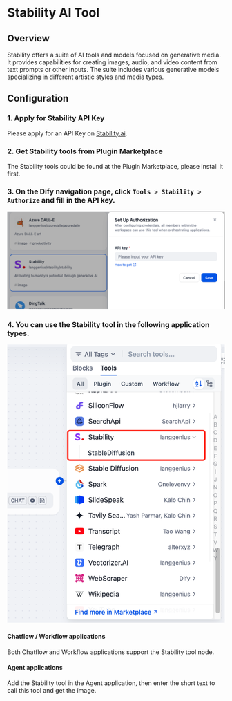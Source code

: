 # Stability AI Tool

## Overview

Stability offers a suite of AI tools and models focused on generative media. It provides capabilities for creating images, audio, and video content from text prompts or other inputs. The suite includes various generative models specializing in different artistic styles and media types.

## Configuration

### 1. Apply for Stability API Key
Please apply for an API Key on [Stability.ai](https://platform.stability.ai/account/keys).

### 2. Get Stability tools from Plugin Marketplace
The Stability tools could be found at the Plugin Marketplace, please install it first.

### 3. On the Dify navigation page, click `Tools > Stability > Authorize` and fill in the API key.

![](./_assets/stability_1.PNG)

### 4. You can use the Stability tool in the following application types.

![](./_assets/stability_2.PNG)

#### Chatflow / Workflow applications
Both Chatflow and Workflow applications support the Stability tool node.

#### Agent applications
Add the Stability tool in the Agent application, then enter the short text to call this tool and get the image.